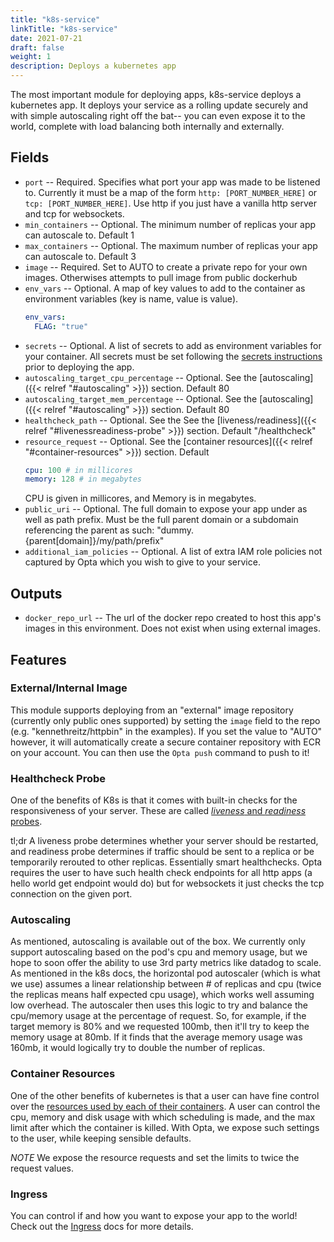 ```yaml
---
title: "k8s-service"
linkTitle: "k8s-service"
date: 2021-07-21
draft: false
weight: 1
description: Deploys a kubernetes app
---
```


The most important module for deploying apps, k8s-service deploys a kubernetes app.
It deploys your service as a rolling update securely and with simple autoscaling right off the bat-- you
can even expose it to the world, complete with load balancing both internally and externally.

## Fields

- `port` -- Required. Specifies what port your app was made to be listened to. Currently it must be a map of the form
  `http: [PORT_NUMBER_HERE]` or `tcp: [PORT_NUMBER_HERE]`. Use http if you just have a vanilla http server and tcp for
  websockets.
- `min_containers` -- Optional. The minimum number of replicas your app can autoscale to. Default 1
- `max_containers` -- Optional. The maximum number of replicas your app can autoscale to. Default 3
- `image` -- Required. Set to AUTO to create a private repo for your own images. Otherwises attempts to pull image from public dockerhub
- `env_vars` -- Optional. A map of key values to add to the container as environment variables (key is name,
  value is value).
  ```yaml
  env_vars:
    FLAG: "true"
  ```
- `secrets` -- Optional. A list of secrets to add as environment variables for your container. All secrets must be set
  following the [secrets instructions](/miscellaneous/secrets) prior to deploying the app.
- `autoscaling_target_cpu_percentage` -- Optional. See the [autoscaling]({{< relref "#autoscaling" >}}) section. Default 80
- `autoscaling_target_mem_percentage` -- Optional. See the [autoscaling]({{< relref "#autoscaling" >}}) section. Default 80
- `healthcheck_path` -- Optional. See the See the [liveness/readiness]({{< relref "#livenessreadiness-probe" >}}) section. Default "/healthcheck"
- `resource_request` -- Optional. See the [container resources]({{< relref "#container-resources" >}}) section. Default
  ```yaml
  cpu: 100 # in millicores
  memory: 128 # in megabytes
  ```
  CPU is given in millicores, and Memory is in megabytes.
- `public_uri` -- Optional. The full domain to expose your app under as well as path prefix. Must be the full parent domain or a subdomain referencing the parent as such: "dummy.{parent[domain]}/my/path/prefix"
- `additional_iam_policies` -- Optional. A list of extra IAM role policies not captured by Opta which you wish to give to your service.

## Outputs

- `docker_repo_url` -- The url of the docker repo created to host this app's images in this environment. Does not exist
  when using external images.

## Features

### External/Internal Image

This module supports deploying from an "external" image repository (currently only public ones supported)
by setting the `image` field to the repo (e.g. "kennethreitz/httpbin" in the examples). If you set the value to "AUTO" however,
it will automatically create a secure container repository with ECR on your account. You can then use the `Opta push`
command to push to it!

### Healthcheck Probe

One of the benefits of K8s is that it comes with built-in checks for the responsiveness of your server. These are called
[_liveness_ and _readiness_ probes](https://kubernetes.io/docs/tasks/configure-pod-container/configure-liveness-readiness-startup-probes/).

tl;dr A liveness probe determines whether your server should be restarted, and readiness probe determines if traffic should
be sent to a replica or be temporarily rerouted to other replicas. Essentially smart healthchecks. Opta requires the
user to have such health check endpoints for all http apps (a hello world get endpoint would do) but for websockets it
just checks the tcp connection on the given port.

### Autoscaling

As mentioned, autoscaling is available out of the box. We currently only support autoscaling
based on the pod's cpu and memory usage, but we hope to soon offer the ability to use 3rd party metrics like datadog
to scale. As mentioned in the k8s docs, the horizontal pod autoscaler (which is what we use) assumes a linear relationship between # of replicas
and cpu (twice the replicas means half expected cpu usage), which works well assuming low overhead.
The autoscaler then uses this logic to try and balance the cpu/memory usage at the percentage of request. So, for example,
if the target memory is 80% and we requested 100mb, then it'll try to keep the memory usage at 80mb. If it finds that
the average memory usage was 160mb, it would logically try to double the number of replicas.

### Container Resources

One of the other benefits of kubernetes is that a user can have fine control over the [resources used by each of their containers](https://kubernetes.io/docs/concepts/configuration/manage-resources-containers/).
A user can control the cpu, memory and disk usage with which scheduling is made, and the max limit after which the container is killed.
With Opta, we expose such settings to the user, while keeping sensible defaults.

_NOTE_ We expose the resource requests and set the limits to twice the request values.

### Ingress

You can control if and how you want to expose your app to the world! Check out
the [Ingress](/miscellaneous/ingress) docs for more details.
